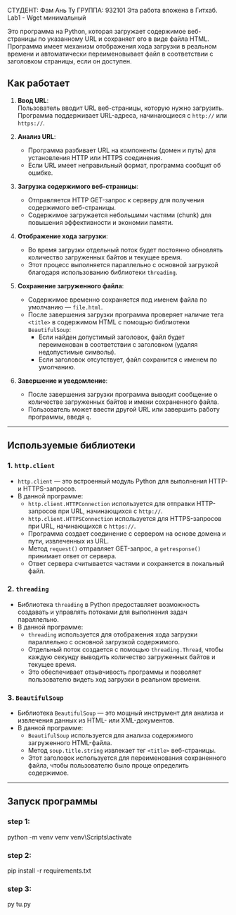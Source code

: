 
СТУДЕНТ: Фам Ань Ту
ГРУППА: 932101
Эта работа вложена в Гитхаб.
Lab1 - Wget минимальный

Это программа на Python, которая загружает содержимое веб-страницы по указанному URL и сохраняет его в виде файла HTML. Программа имеет механизм отображения хода загрузки в реальном времени и автоматически переименовывает файл в соответствии с заголовком страницы, если он доступен.

## Как работает

1. **Ввод URL**:  
   Пользователь вводит URL веб-страницы, которую нужно загрузить. Программа поддерживает URL-адреса, начинающиеся с `http://` или `https://`.

2. **Анализ URL**:  
   - Программа разбивает URL на компоненты (домен и путь) для установления HTTP или HTTPS соединения.
   - Если URL имеет неправильный формат, программа сообщит об ошибке.

3. **Загрузка содержимого веб-страницы**:  
   - Отправляется HTTP GET-запрос к серверу для получения содержимого веб-страницы.
   - Содержимое загружается небольшими частями (chunk) для повышения эффективности и экономии памяти.

4. **Отображение хода загрузки**:  
   - Во время загрузки отдельный поток будет постоянно обновлять количество загруженных байтов и текущее время.
   - Этот процесс выполняется параллельно с основной загрузкой благодаря использованию библиотеки `threading`.

5. **Сохранение загруженного файла**:  
   - Содержимое временно сохраняется под именем файла по умолчанию — `file.html`.
   - После завершения загрузки программа проверяет наличие тега `<title>` в содержимом HTML с помощью библиотеки `BeautifulSoup`:
     - Если найден допустимый заголовок, файл будет переименован в соответствии с заголовком (удаляя недопустимые символы).
     - Если заголовок отсутствует, файл сохранится с именем по умолчанию.

6. **Завершение и уведомление**:  
   - После завершения загрузки программа выводит сообщение о количестве загруженных байтов и имени сохраненного файла.
   - Пользователь может ввести другой URL или завершить работу программы, введя `q`.

---

## Используемые библиотеки

### 1. **`http.client`**
- `http.client` — это встроенный модуль Python для выполнения HTTP- и HTTPS-запросов.  
- В данной программе:
  - `http.client.HTTPConnection` используется для отправки HTTP-запросов при URL, начинающихся с `http://`.
  - `http.client.HTTPSConnection` используется для HTTPS-запросов при URL, начинающихся с `https://`.
  - Программа создает соединение с сервером на основе домена и пути, извлеченных из URL.
  - Метод `request()` отправляет GET-запрос, а `getresponse()` принимает ответ от сервера.
  - Ответ сервера считывается частями и сохраняется в локальный файл.

### 2. **`threading`**
- Библиотека `threading` в Python предоставляет возможность создавать и управлять потоками для выполнения задач параллельно.  
- В данной программе:
  - `threading` используется для отображения хода загрузки параллельно с основной загрузкой содержимого.
  - Отдельный поток создается с помощью `threading.Thread`, чтобы каждую секунду выводить количество загруженных байтов и текущее время.
  - Это обеспечивает отзывчивость программы и позволяет пользователю видеть ход загрузки в реальном времени.

### 3. **`BeautifulSoup`**
- Библиотека `BeautifulSoup` — это мощный инструмент для анализа и извлечения данных из HTML- или XML-документов.  
- В данной программе:
  - `BeautifulSoup` используется для анализа содержимого загруженного HTML-файла.
  - Метод `soup.title.string` извлекает тег `<title>` веб-страницы.
  - Этот заголовок используется для переименования сохраненного файла, чтобы пользователю было проще определить содержимое.

---

## Запуск программы
### step 1:
 python -m venv venv
 venv\Scripts\activate
### step 2:
 pip install -r requirements.txt
### step 3:
 py tu.py

